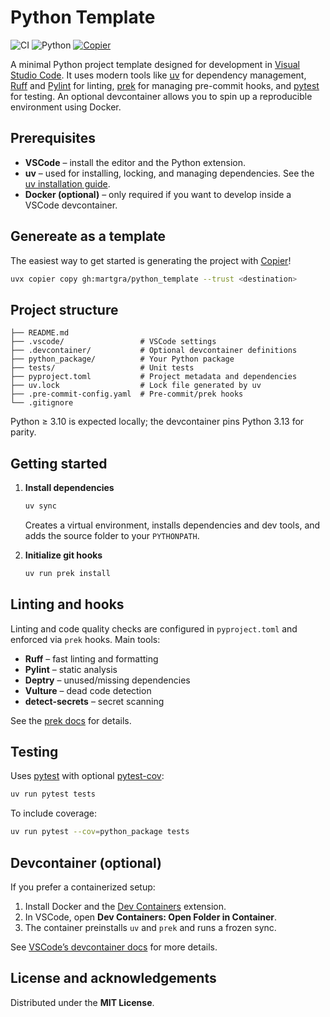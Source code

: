 # Python Template

![CI](https://github.com/martgra/python_template/actions/workflows/ci.yaml/badge.svg?branch=main)
![Python](https://img.shields.io/badge/python-3.10%2B-blue?logo=python\&logoColor=white)
[![Copier](https://img.shields.io/endpoint?url=https://raw.githubusercontent.com/copier-org/copier/master/img/badge/badge-grayscale-inverted-border-orange.json)](https://github.com/copier-org/copier)

A minimal Python project template designed for development in [Visual Studio Code](https://code.visualstudio.com/).
It uses modern tools like [uv](https://docs.astral.sh/uv/getting-started/installation/) for dependency management,
[Ruff](https://docs.astral.sh/ruff/) and [Pylint](https://pylint.pycqa.org/en/latest/) for linting,
[prek](https://github.com/j178/prek) for managing pre-commit hooks, and
[pytest](https://docs.pytest.org/) for testing.
An optional devcontainer allows you to spin up a reproducible environment using Docker.

## Prerequisites

* **VSCode** – install the editor and the Python extension.
* **uv** – used for installing, locking, and managing dependencies. See the [uv installation guide](https://docs.astral.sh/uv/getting-started/installation/).
* **Docker (optional)** – only required if you want to develop inside a VSCode devcontainer.

## Genereate as a template

The easiest way to get started is generating the project with [Copier](https://copier.readthedocs.io/en/stable/generating/)!

```bash
uvx copier copy gh:martgra/python_template --trust <destination>
```

## Project structure

```text
├── README.md
├── .vscode/                 # VSCode settings
├── .devcontainer/           # Optional devcontainer definitions
├── python_package/          # Your Python package
├── tests/                   # Unit tests
├── pyproject.toml           # Project metadata and dependencies
├── uv.lock                  # Lock file generated by uv
├── .pre-commit-config.yaml  # Pre-commit/prek hooks
└── .gitignore
```

Python ≥ 3.10 is expected locally; the devcontainer pins Python 3.13 for parity.

## Getting started

1. **Install dependencies**

   ```bash
   uv sync
   ```

   Creates a virtual environment, installs dependencies and dev tools, and adds the source folder to your `PYTHONPATH`.

2. **Initialize git hooks**

   ```bash
   uv run prek install
   ```

## Linting and hooks

Linting and code quality checks are configured in `pyproject.toml` and enforced via `prek` hooks.
Main tools:

* **Ruff** – fast linting and formatting
* **Pylint** – static analysis
* **Deptry** – unused/missing dependencies
* **Vulture** – dead code detection
* **detect-secrets** – secret scanning

See the [prek docs](https://github.com/j178/prek) for details.

## Testing

Uses [pytest](https://docs.pytest.org/) with optional [pytest-cov](https://pytest-cov.readthedocs.io/):

```bash
uv run pytest tests
```

To include coverage:

```bash
uv run pytest --cov=python_package tests
```

## Devcontainer (optional)

If you prefer a containerized setup:

1. Install Docker and the [Dev Containers](https://code.visualstudio.com/docs/devcontainers/containers) extension.
2. In VSCode, open **Dev Containers: Open Folder in Container**.
3. The container preinstalls `uv` and `prek` and runs a frozen sync.

See [VSCode’s devcontainer docs](https://code.visualstudio.com/docs/devcontainers/containers) for more details.

## License and acknowledgements

Distributed under the **MIT License**.
